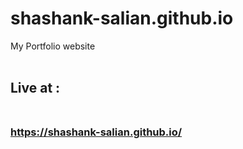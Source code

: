 # shashank-salian.github.io
My Portfolio website
<br><br>
## Live at :<br><br>
### https://shashank-salian.github.io/
